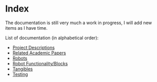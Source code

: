 # Index

The documentation is still very much a work in progress, I will add new items as I have time.

List of documentation (in alphabetical order):
- [Project Descriptions](projects.md)
- [Related Academic Papers](papers.md)
- [Robots](robot.md)
- [Robot Functionality/Blocks](functionality.md)
- [Tangibles](tangibles.md)
- [Testing](testing.md)
